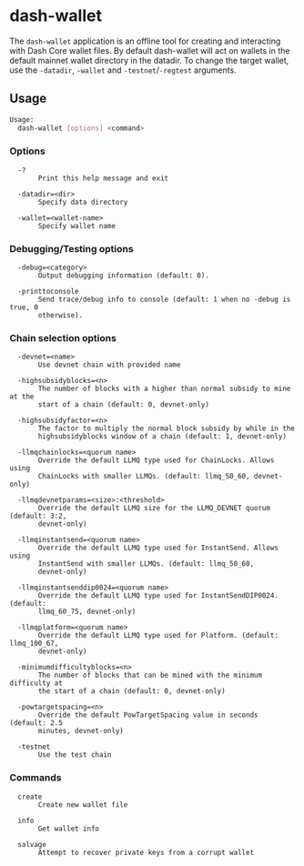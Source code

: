 # dash-wallet

The `dash-wallet` application is an offline tool for creating and interacting with Dash Core wallet files. By default dash-wallet will act on wallets in the default mainnet wallet directory in the datadir. To change the target wallet, use the `-datadir`, `-wallet` and `-testnet`/`-regtest` arguments.

## Usage

```bash
Usage:
  dash-wallet [options] <command>
```

### Options

```
  -?
       Print this help message and exit

  -datadir=<dir>
       Specify data directory

  -wallet=<wallet-name>
       Specify wallet name
```

### Debugging/Testing options

```
  -debug=<category>
       Output debugging information (default: 0).

  -printtoconsole
       Send trace/debug info to console (default: 1 when no -debug is true, 0
       otherwise).
```

### Chain selection options

```
  -devnet=<name>
       Use devnet chain with provided name

  -highsubsidyblocks=<n>
       The number of blocks with a higher than normal subsidy to mine at the
       start of a chain (default: 0, devnet-only)

  -highsubsidyfactor=<n>
       The factor to multiply the normal block subsidy by while in the
       highsubsidyblocks window of a chain (default: 1, devnet-only)

  -llmqchainlocks=<quorum name>
       Override the default LLMQ type used for ChainLocks. Allows using
       ChainLocks with smaller LLMQs. (default: llmq_50_60, devnet-only)

  -llmqdevnetparams=<size>:<threshold>
       Override the default LLMQ size for the LLMQ_DEVNET quorum (default: 3:2,
       devnet-only)

  -llmqinstantsend=<quorum name>
       Override the default LLMQ type used for InstantSend. Allows using
       InstantSend with smaller LLMQs. (default: llmq_50_60,
       devnet-only)

  -llmqinstantsenddip0024=<quorum name>
       Override the default LLMQ type used for InstantSendDIP0024. (default:
       llmq_60_75, devnet-only)

  -llmqplatform=<quorum name>
       Override the default LLMQ type used for Platform. (default: llmq_100_67,
       devnet-only)

  -minimumdifficultyblocks=<n>
       The number of blocks that can be mined with the minimum difficulty at
       the start of a chain (default: 0, devnet-only)

  -powtargetspacing=<n>
       Override the default PowTargetSpacing value in seconds (default: 2.5
       minutes, devnet-only)

  -testnet
       Use the test chain
```

### Commands

```
  create
       Create new wallet file

  info
       Get wallet info

  salvage
       Attempt to recover private keys from a corrupt wallet
```
